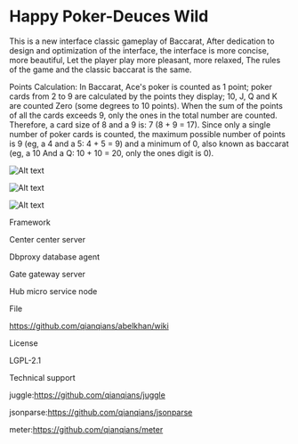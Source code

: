 # Happy Poker-Deuces Wild

This is a new interface classic gameplay of Baccarat,
After dedication to design and optimization of the interface, the interface is more concise, more beautiful,
Let the player play more pleasant, more relaxed,
The rules of the game and the classic baccarat is the same.

Points Calculation:
In Baccarat, Ace's poker is counted as 1 point; poker cards from 2 to 9 are calculated by the points they display; 10, J, Q and K are counted Zero (some degrees to 10 points). When the sum of the points of all the cards exceeds 9, only the ones in the total number are counted. Therefore, a card size of 8 and a 9 is: 7 (8 + 9 = 17). Since only a single number of poker cards is counted, the maximum possible number of points is 9 (eg, a 4 and a 5: 4 + 5 = 9) and a minimum of 0, also known as baccarat (eg, a 10 And a Q: 10 + 10 = 20, only the ones digit is 0).


![Alt text](https://github.com/appdev-supports/Happy-Poker-Deuces-Wild/blob/master/IMG_01.jpg)

![Alt text](https://github.com/appdev-supports/Happy-Poker-Deuces-Wild/blob/master/IMG_02.jpg)

![Alt text](https://github.com/appdev-supports/Happy-Poker-Deuces-Wild/blob/master/IMG_03.jpg)


Framework

Center center server

Dbproxy database agent

Gate gateway server

Hub micro service node

File

https://github.com/qianqians/abelkhan/wiki

License

LGPL-2.1

Technical support

juggle:https://github.com/qianqians/juggle

jsonparse:https://github.com/qianqians/jsonparse

meter:https://github.com/qianqians/meter
